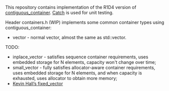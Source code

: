 This repository contains implementation of the R1D4 version of [contiguous_container](https://everard.github.io/contiguous_container).
[Catch](https://github.com/philsquared/Catch/) is used for unit testing.

Header containers.h (WIP) implements some common container types using contiguous_container:
 - vector - normal vector, almost the same as std::vector.

TODO:
 - inplace_vector - satisfies sequence container requirements, uses embedded storage for N elements, capacity won't change over time;
 - small_vector - fully satisfies allocator-aware container requirements, uses embedded storage for N elements, and when
   capacity is exhausted, uses allocator to obtain more memory;
 - [Kevin Hall’s fixed_vector](https://github.com/KevinDHall/Embedded-Containers)
